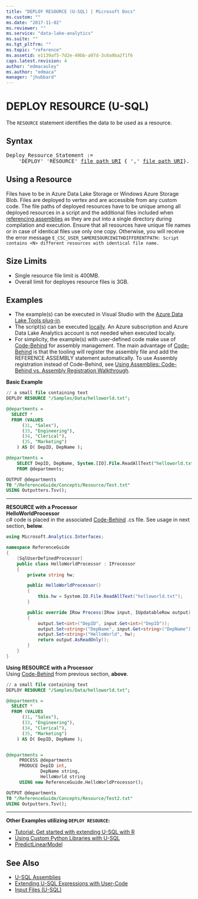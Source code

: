 ```yaml
---
title: "DEPLOY RESOURCE (U-SQL) | Microsoft Docs"
ms.custom: ""
ms.date: "2017-11-02"
ms.reviewer: ""
ms.service: "data-lake-analytics"
ms.suite: ""
ms.tgt_pltfrm: ""
ms.topic: "reference"
ms.assetid: e1139af5-7d2e-49bb-a97d-3c6a9ba2f1f6
caps.latest.revision: 4
author: "edmacauley"
ms.author: "edmaca"
manager: "jhubbard"
---
```


# DEPLOY RESOURCE (U-SQL)
The `RESOURCE` statement identifies the data to be used as a resource. 

## Syntax
<pre>
Deploy_Resource_Statement :=
    'DEPLOY' 'RESOURCE' <a href="input-files-u-sql.md#input-file-path-uris">file_path_URI</a> { ',' <a href="input-files-u-sql.md#input-file-path-uris">file_path_URI</a>}.  
</pre>

## Using a Resource   
Files have to be in Azure Data Lake Storage or Windows Azure Storage Blob. Files are deployed to vertex and are accessible from any custom code.  The file paths of deployed resources have to be unique among all deployed resources in a script and the additional files included when [referencing assemblies](reference-assembly-u-sql.md) as they are put into a single directory during compilation and execution. Ensure that all resources have unique file names or in case of identical files use only one copy.  Otherwise, you will receive the error message `E_CSC_USER_SAMERESOURCEWITHDIFFERENTPATH: Script contains <N> different resources with identical file name.`


## Size Limits
- Single resource file limit is 400MB.  
- Overall limit for deployes resource files is 3GB.  

## Examples
- The example(s) can be executed in Visual Studio with the [Azure Data Lake Tools plug-in](https://www.microsoft.com/download/details.aspx?id=49504).  
- The script(s) can be executed [locally](https://docs.microsoft.com/azure/data-lake-analytics/data-lake-analytics-data-lake-tools-local-run).  An Azure subscription and Azure Data Lake Analytics account is not needed when executed locally.
- For simplicity, the example(s) with user-defined code make use of [Code-Behind](https://docs.microsoft.com/azure/data-lake-analytics/data-lake-analytics-u-sql-programmability-guide#using-code-behind-1) for assembly management.  The main advantage of [Code-Behind](https://docs.microsoft.com/azure/data-lake-analytics/data-lake-analytics-u-sql-programmability-guide#using-code-behind-1) is that the tooling will register the assembly file and add the REFERENCE ASSEMBLY statement automatically.  To use Assembly registration instead of Code-Behind, see [Using Assemblies: Code-Behind vs. Assembly Registration Walkthrough](extending-u-sql-expressions-with-user-code.md#usingAssemblies).

**Basic Example**
```sql
// a small file containing text
DEPLOY RESOURCE "/Samples/Data/helloworld.txt";

@departments =
  SELECT * 
  FROM (VALUES
      (31, "Sales"),
      (33, "Engineering"),
      (34, "Clerical"),
      (35, "Marketing")
    ) AS D( DepID, DepName );

@departments =
    SELECT DepID, DepName, System.[IO].File.ReadAllText("helloworld.txt") AS Message
    FROM @departments;

OUTPUT @departments 
TO "/ReferenceGuide/Concepts/Resource/Test.txt"
USING Outputters.Tsv();
```


--------------------------------------------------

**RESOURCE with a Processor**  
<a name="HelloWorldProcessor">**HelloWorldProcessor**</a>   
c# code is placed in the associated [Code-Behind](https://docs.microsoft.com/azure/data-lake-analytics/data-lake-analytics-u-sql-programmability-guide#using-code-behind-1) .cs file.  See usage in next section, **below**.
```csharp
using Microsoft.Analytics.Interfaces;

namespace ReferenceGuide
{
    [SqlUserDefinedProcessor]
    public class HelloWorldProcessor : IProcessor
    {
        private string hw;

        public HelloWorldProcessor()
        {
            this.hw = System.IO.File.ReadAllText("helloworld.txt");
        }

        public override IRow Process(IRow input, IUpdatableRow output)
        {
            output.Set<int>("DepID", input.Get<int>("DepID"));
            output.Set<string>("DepName", input.Get<string>("DepName"));
            output.Set<string>("HelloWorld", hw);
            return output.AsReadOnly();
        }
    }
}
```

**Using RESOURCE with a Processor**  
Using [Code-Behind](https://docs.microsoft.com/azure/data-lake-analytics/data-lake-analytics-u-sql-programmability-guide#using-code-behind-1) from previous section, **above**.  
```sql
// a small file containing text
DEPLOY RESOURCE "/Samples/Data/helloworld.txt";

@departments =
  SELECT * 
  FROM (VALUES
      (31, "Sales"),
      (33, "Engineering"),
      (34, "Clerical"),
      (35, "Marketing")
    ) AS D( DepID, DepName );


@departments =
     PROCESS @departments
     PRODUCE DepID int,
             DepName string,
             HelloWorld string
     USING new ReferenceGuide.HelloWorldProcessor();

OUTPUT @departments 
TO "/ReferenceGuide/Concepts/Resource/Test2.txt"
USING Outputters.Tsv();
```

--------------------------------------------------
**Other Examples utilizing `DEPLOY RESOURCE`:**
* [Tutorial: Get started with extending U-SQL with R](https://docs.microsoft.com/azure/data-lake-analytics/data-lake-analytics-u-sql-r-extensions)
* [Using Custom Python Libraries with U-SQL](https://blogs.msdn.microsoft.com/azuredatalake/2017/03/10/using-custom-python-libraries-with-u-sql/)
* [PredictLinearModel](https://github.com/Azure/usql/tree/master/Examples/R_Extensions/PredictLinearModel)

## See Also
* [U-SQL Assemblies](u-sql-assemblies.md)
* [Extending U-SQL Expressions with User-Code](extending-u-sql-expressions-with-user-code.md)
* [Input Files (U-SQL)](input-files-u-sql.md) 
